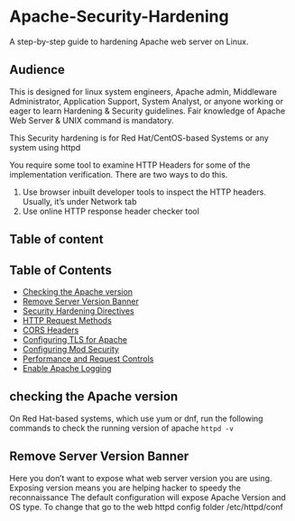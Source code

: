 # Apache-Security-Hardening
A step-by-step guide to hardening Apache web server on Linux.

## Audience
This is designed for linux system engineers, Apache admin, Middleware Administrator, Application Support, System Analyst, or anyone working or eager to learn Hardening & Security guidelines.
Fair knowledge of Apache Web Server & UNIX command is mandatory.

This Security hardening is for Red Hat/CentOS-based Systems or any system using httpd

You require some tool to examine HTTP Headers for some of the implementation verification. There are two ways to do this.

1. Use browser inbuilt developer tools to inspect the HTTP headers. Usually, it’s under Network tab
2. Use online HTTP response header checker tool

## Table of content 
## Table of Contents

- [Checking the Apache version](#checking-the-apache-version)
- [Remove Server Version Banner](#remove-server-version-banner)
- [Security Hardening Directives](#security-hardening-directives)
- [HTTP Request Methods](#http-request-methods)
- [CORS Headers](#cors-headers)
- [Configuring TLS for Apache](#configuring-tls-for-apache)
- [Configuring Mod Security](#configuring-mod-security)
- [Performance and Request Controls](#performance-and-request-controls)
- [Enable Apache Logging](#enable-apache-logging)


## checking the Apache version
On Red Hat-based systems, which use yum or dnf, run the following commands to check the running version of apache
`httpd -v`

## Remove Server Version Banner
Here you don’t want to expose what web server version you are using. Exposing version means you are helping hacker to speedy the reconnaissance 
The default configuration will expose Apache Version and OS type. To change that go to the web httpd config folder /etc/httpd/conf
